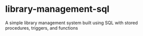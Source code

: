 # library-management-sql
A simple library management system built using SQL with stored procedures, triggers, and functions
